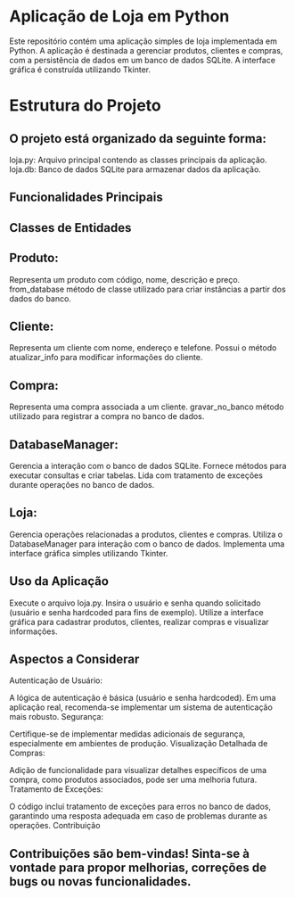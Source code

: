 # Aplicação de Loja em Python
Este repositório contém uma aplicação simples de loja implementada em Python. A aplicação é destinada a gerenciar produtos, clientes e compras, com a persistência de dados em um banco de dados SQLite. A interface gráfica é construída utilizando Tkinter.

# Estrutura do Projeto
## O projeto está organizado da seguinte forma:

loja.py: Arquivo principal contendo as classes principais da aplicação.
loja.db: Banco de dados SQLite para armazenar dados da aplicação.
## Funcionalidades Principais
## Classes de Entidades
## Produto:

Representa um produto com código, nome, descrição e preço.
from_database método de classe utilizado para criar instâncias a partir dos dados do banco.

## Cliente:
Representa um cliente com nome, endereço e telefone.
Possui o método atualizar_info para modificar informações do cliente.

## Compra:
Representa uma compra associada a um cliente.
gravar_no_banco método utilizado para registrar a compra no banco de dados.

## DatabaseManager:
Gerencia a interação com o banco de dados SQLite.
Fornece métodos para executar consultas e criar tabelas.
Lida com tratamento de exceções durante operações no banco de dados.

## Loja:
Gerencia operações relacionadas a produtos, clientes e compras.
Utiliza o DatabaseManager para interação com o banco de dados.
Implementa uma interface gráfica simples utilizando Tkinter.

## Uso da Aplicação
Execute o arquivo loja.py.
Insira o usuário e senha quando solicitado (usuário e senha hardcoded para fins de exemplo).
Utilize a interface gráfica para cadastrar produtos, clientes, realizar compras e visualizar informações.

## Aspectos a Considerar
Autenticação de Usuário:

A lógica de autenticação é básica (usuário e senha hardcoded). Em uma aplicação real, recomenda-se implementar um sistema de autenticação mais robusto.
Segurança:

Certifique-se de implementar medidas adicionais de segurança, especialmente em ambientes de produção.
Visualização Detalhada de Compras:

Adição de funcionalidade para visualizar detalhes específicos de uma compra, como produtos associados, pode ser uma melhoria futura.
Tratamento de Exceções:

O código inclui tratamento de exceções para erros no banco de dados, garantindo uma resposta adequada em caso de problemas durante as operações.
Contribuição
## Contribuições são bem-vindas! Sinta-se à vontade para propor melhorias, correções de bugs ou novas funcionalidades.

